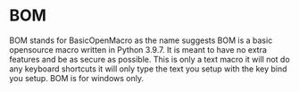 # BOM
BOM stands for BasicOpenMacro as the name suggests BOM is a basic opensource macro written in Python 3.9.7. It is meant to have no extra features and be as secure as possible. This is only a text macro it will not do any keyboard shortcuts it will only type the text you setup with the key bind you setup. BOM is for windows only.
